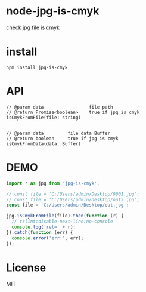 # node-jpg-is-cmyk
check jpg file is cmyk

# install 
```
npm install jpg-is-cmyk
```

# API
```
// @param data                 file path
// @return Promise<boolean>    true if jpg is cmyk
isCmykFromFile(file: string) 


// @param data         file data Buffer
// @return boolean     true if jpg is cmyk
isCmykFromData(data: Buffer) 
```
# DEMO

```typescript
import * as jpg from 'jpg-is-cmyk';

// const file = 'C:/Users/admin/Desktop/0001.jpg';
// const file = 'C:/Users/admin/Desktop/out3.jpg';
const file = 'C:/Users/admin/Desktop/out.jpg';

jpg.isCmykFromFile(file).then(function (r) {
  // tslint:disable-next-line:no-console
  console.log('ret=' + r);
}).catch(function (err) {
  console.error('err:', err);
});

```

# License
MIT